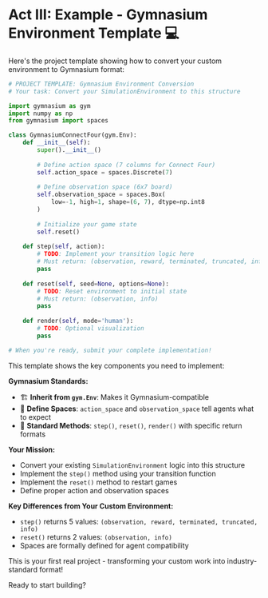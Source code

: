 # Act III: Example - Gymnasium Environment Template 💻

Here's the project template showing how to convert your custom environment to Gymnasium format:

```python
# PROJECT TEMPLATE: Gymnasium Environment Conversion
# Your task: Convert your SimulationEnvironment to this structure

import gymnasium as gym
import numpy as np
from gymnasium import spaces

class GymnasiumConnectFour(gym.Env):
    def __init__(self):
        super().__init__()
        
        # Define action space (7 columns for Connect Four)
        self.action_space = spaces.Discrete(7)
        
        # Define observation space (6x7 board)
        self.observation_space = spaces.Box(
            low=-1, high=1, shape=(6, 7), dtype=np.int8
        )
        
        # Initialize your game state
        self.reset()
    
    def step(self, action):
        # TODO: Implement your transition logic here
        # Must return: (observation, reward, terminated, truncated, info)
        pass
    
    def reset(self, seed=None, options=None):
        # TODO: Reset environment to initial state
        # Must return: (observation, info)
        pass
    
    def render(self, mode='human'):
        # TODO: Optional visualization
        pass

# When you're ready, submit your complete implementation!
```

This template shows the key components you need to implement:

**Gymnasium Standards:**
- 🏗️ **Inherit from `gym.Env`**: Makes it Gymnasium-compatible
- 📏 **Define Spaces**: `action_space` and `observation_space` tell agents what to expect
- 🔄 **Standard Methods**: `step()`, `reset()`, `render()` with specific return formats

**Your Mission:**
- Convert your existing `SimulationEnvironment` logic into this structure
- Implement the `step()` method using your transition function
- Implement the `reset()` method to restart games
- Define proper action and observation spaces

**Key Differences from Your Custom Environment:**
- `step()` returns 5 values: `(observation, reward, terminated, truncated, info)`
- `reset()` returns 2 values: `(observation, info)`
- Spaces are formally defined for agent compatibility

This is your first real project - transforming your custom work into industry-standard format!

Ready to start building?
